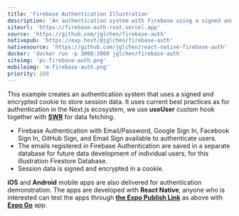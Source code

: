 ```yaml
---
title: 'Firebase Authentication Illustration'
description: 'An authentication system with Firebase using a signed and encrypted cookie to store session data'
siteurl: 'https://firebase-auth-rust.vercel.app'
source: 'https://github.com/jglchen/firebase-auth'
nativepub: 'https://exp.host/@jglchen/firebase-auth'
nativesource: 'https://github.com/jglchen/react-native-firebase-auth'
docker: 'docker run -p 3000:3000 jglchen/firebase-auth'
siteimg: 'pc-firebase-auth.png'
mobileimg: 'm-firebase-auth.png'
priority: 160
---
```


This example creates an authentication system that uses a signed and encrypted cookie to store session data. It uses current best practices as for authentication in the Next.js ecosystem, we use **useUser** custom hook together with **[SWR](https://swr.vercel.app/)** for data fetching.

* Firebase Authentication with Email/Password, Google Sign In, Facebook Sign In, GitHub Sign, and Email Sign available to authenticate users.
* The emails registered in Firebase Authentication are saved in a separate database for future data development of individual users, for this illustration Firestore Database.
* Session data is signed and encrypted in a cookie.

**iOS** and **Android** mobile apps are also delivered for authentication demonstration. The apps are developed with **React Native**, anyone who is interested can test the apps through **[the Expo Publish Link](https://expo.dev/@jglchen/firebase-auth-expo)** as above with **[Expo Go](https://expo.dev/client)** app.
